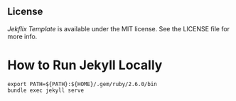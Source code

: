 ## License

*Jekflix Template* is available under the MIT license. See the LICENSE file for more info.

# How to Run Jekyll Locally
```
export PATH=${PATH}:${HOME}/.gem/ruby/2.6.0/bin
bundle exec jekyll serve
```